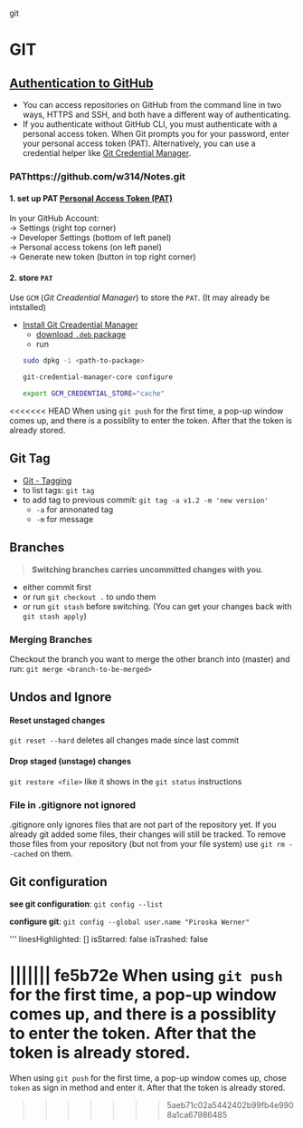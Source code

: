 git

# GIT

## [Authentication to GitHub](https://docs.github.com/en/authentication/keeping-your-account-and-data-secure/about-authentication-to-github)

- You can access repositories on GitHub from the command line in two ways, HTTPS and SSH, and both have a different way of authenticating. 
- If you authenticate without GitHub CLI, you must authenticate with a personal access token. When Git prompts you for your password, enter your personal access token (PAT). Alternatively, you can use a credential helper like [Git Credential Manager](https://github.com/GitCredentialManager/git-credential-manager/blob/main/README.md).

### PAThttps://github.com/w314/Notes.git

#### 1. set up PAT [Personal Access Token (PAT)](https://docs.github.com/en/authentication/keeping-your-account-and-data-secure/creating-a-personal-access-token)
In your GitHub Account: <br>-> 
 Settings (right top corner) <br>-> Developer Settings (bottom of left panel) <br>-> Personal access tokens (on left panel) <br>-> Generate new token (button in top right corner)  
#### 2. store `PAT`
Use `GCM` (*Git Creadential Manager*) to store the `PAT`. (It may already be intstalled)
- [Install Git Creadential 
Manager](https://github.com/GitCredentialManager/git-credential-manager#linux-install-instructions)
    - [download `.deb` package](https://github.com/GitCredentialManager/git-credential-manager/releases/tag/v2.0.785)
    - run
    ```bash
    sudo dpkg -i <path-to-package>
    ```
    ```bash
    git-credential-manager-core configure
    ```
    ```bash
    export GCM_CREDENTIAL_STORE="cache"
    ```

<<<<<<< HEAD
When using `git push` for the first time, a pop-up window comes up, and there is a possiblity to enter the token. After that the token is already stored.

  ## Git Tag
  - [Git - Tagging](https://git-scm.com/book/en/v2/Git-Basics-Tagging)
  - to list tags: `git tag`
  - to add tag to previous commit:
  `git tag -a v1.2 -m 'new version'`
    - `-a` for annonated tag
    - `-m` for message
  
  
  ## Branches
  
  >**Switching branches carries uncommitted changes with you**. 
  
  - either commit first
  - or run `git checkout .` to undo them
  - or run `git stash` before switching. (You can get your changes back with `git stash apply`)
  
  ### Merging Branches
  
  Checkout the branch you want to merge the other branch into (master) and run:
  `git merge <branch-to-be-merged>`
  ## Undos and Ignore
  
  #### Reset unstaged changes
  `git reset --hard`
  deletes all changes made since last commit
  
  #### Drop staged (unstage) changes
  `git restore <file>` like it shows in the `git status` instructions
   
  
  ### File in .gitignore not ignored
  .gitignore only ignores files that are not part of the repository yet. If you already git added some files, their changes will still be tracked. To remove those files from your repository (but not from your file system) use `git rm --cached` on them.
  
  ## Git configuration
  **see git configuration**:
  `git config --list`
  
  **configure git**:
  `git config --global user.name "Piroska Werner"`
  
  
'''
linesHighlighted: []
isStarred: false
isTrashed: false

||||||| fe5b72e
When using `git push` for the first time, a pop-up window comes up, and there is a possiblity to enter the token. After that the token is already stored.
=======
When using `git push` for the first time, a pop-up window comes up, chose `token` as sign in method and enter it. After that the token is already stored.
>>>>>>> 5aeb71c02a5442402b99fb4e9908a1ca67986485
